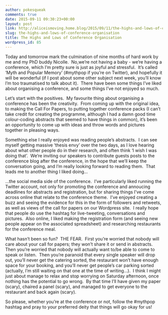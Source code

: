 ```yaml
---
author: pokesqueak
comments: true
date: 2015-09-11 09:30:23+00:00
layout: post
link: http://aliceismoving.home.blog/2015/09/11/the-highs-and-lows-of-conference-organisation/
slug: the-highs-and-lows-of-conference-organisation
title: The Highs and Lows of Conference Organisation
wordpress_id: 85
---
```


Today and tomorrow mark the culmination of nine months of hard work by me and my PhD buddy Nicolle.  No,we’re not having a baby - we’re having a conference, which I’m pretty sure is just as joyful and stressful.  It’s called ‘Myth and Popular Memory’ (#mythpop if you’re on Twitter), and hopefully it will be wonderful (if I post about some other subject next week, you’ll know I’m too traumatised to talk about it).  There have been some things I’ve liked about organising a conference, and some things I’ve not enjoyed so much.

Let’s start with the positives.  My favourite thing about organising a conference has been the creativity.  From coming up with the original idea, to making the Call For Papers, to putting together conference packs (I can’t take credit for creating the programme, although I had a damn good time colour-coding abstracts that seemed to have things in common), it’s been an opportunity to come up with ideas and throw words and pictures together in pleasing ways.

Something else I really enjoyed was reading people’s abstracts.  I can see myself getting massive ‘thesis envy’ over the two days, as I love hearing about what other people do in their research, and often think ‘I wish I was doing that’.  We’re inviting our speakers to contribute guests posts to the conference blog after the conference, in the hope that we’ll keep the conversation going, and I’m really looking forward to reading them.  That leads me to another thing I liked doing…

…the social media side of the conference.  I’ve particularly liked running the Twitter account, not only for promoting the conference and annoucing deadlines for abstracts and registration, but for sharing things I’ve come across online that relate to the conference theme.  I’ve enjoyed creating a buzz and seeing the evidence for this in the form of followers and retweets, as well as views of the call for papers on our Wordpress site.  I really hope that people do use the hashtag for live-tweeting, conversations and pictures.  Also online, I liked making the registration form (and seeing new people appear on the associated spreadsheet) and researching restaurants for the conference meal.

What hasn’t been so fun?  THE FEAR.  First you’re worried that nobody will care about your call for papers; they won’t share it or send in abstracts.  Then you’re worried that nobody will actually want to/be able to come to speak or listen.  Then you’re paranoid that every single speaker will drop out, you’ll never get the catering sorted, the restaurant won’t have enough space for your booking, and you’ll never get people’s car parking sorted (actually, I’m still waiting on that one at the time of writing…).  I think I might just about manage to relax and stop worrying on Saturday afternoon, once nothing has the potential to go wrong.  By that time I’ll have given my paper (scary), chaired a panel (scary), and managed to get everyone to the restaurant and back again (scary).

So please, whether you’re at the conference or not, follow the #mythpop hashtag and pray to your preferred deity that things will go okay for us!

![]()
